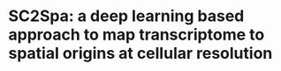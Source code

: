 SC2Spa: a deep learning based approach to map transcriptome to spatial origins at cellular resolution
====================================================================================

